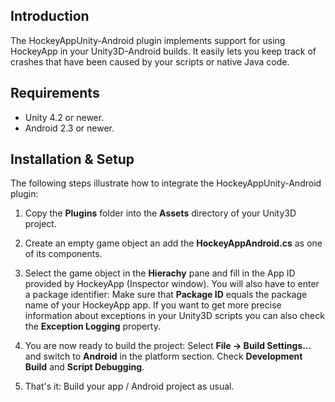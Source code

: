 ## Introduction

The HockeyAppUnity-Android plugin implements support for using HockeyApp in your Unity3D-Android builds. It easily lets you keep track of crashes that have been caused by your scripts or native Java code.

## Requirements

* Unity 4.2 or newer.
* Android 2.3 or newer.

## Installation & Setup

The following steps illustrate how to integrate the HockeyAppUnity-Android plugin:

1. Copy the **Plugins** folder into the **Assets** directory of your Unity3D project.

2. Create an empty game object an add the **HockeyAppAndroid.cs** as one of its components.

3. Select the game object in the **Hierachy** pane and fill in the App ID provided by HockeyApp (Inspector window). You will also have to enter a package identifier: Make sure that **Package ID** equals the package name of your HockeyApp app.  If you want to get more precise information about exceptions in your Unity3D scripts you can also check the **Exception Logging** property.

4. You are now ready to build the project: Select **File -> Build Settings...** and switch to **Android** in the platform section. Check **Development Build** and **Script Debugging**.

5. That's it: Build your app / Android project as usual.
